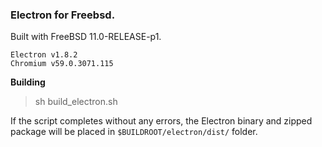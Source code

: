 ### Electron for Freebsd.

Built with FreeBSD 11.0-RELEASE-p1. 
```
Electron v1.8.2  
Chromium v59.0.3071.115 
```

**Building**
> sh build_electron.sh

If the script completes without any errors, the Electron binary and zipped package will be placed in `$BUILDROOT/electron/dist/` folder.
